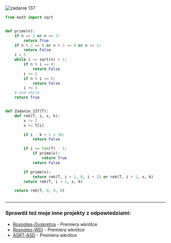 <picture>
  <source srcset="../../srt/zbior_zadan/137.png" media="(prefers-color-scheme: light)">
  <source srcset="../../srt/zbior_zadan/black_137.png" media="(prefers-color-scheme: dark)">
  <img src="../../srt/zbior_zadan/black_137.png" alt="zadanie 137">
</picture>

```python
from math import sqrt


def prime(n):
    if n == 2 or n == 3:
        return True
    if n % 2 == 0 or n % 3 == 0 or n <= 1:
        return False
    i = 5
    while i <= sqrt(n) + 1:
        if n % i == 0:
            return False
        i += 2
        if n % i == 0:
            return False
        i += 4
    # end while
    return True


def Zadanie_137(T):
    def rek(T, i, x, k):
        x *= 2
        x += T[i]

        if i - k + 1 > 30:
            return False

        if i == len(T) - 1:
            if prime(x):
                return True
            return False

        if prime(x):
            return rek(T, i + 1, 0, i + 1) or rek(T, i + 1, x, k)
        return rek(T, i + 1, x, k)

    return rek(T, 0, 0, 0)



```

---
### Sprawdź też moje inne projekty z odpowiedziami:
- [Rosnotes-Dyskretna](https://github.com/kamilGie/Rosnotes-Dyskretna) - Premiera wkrótce
- [Rosnotes-WDI](https://github.com/kamilGie/Rosnotes-WDI) - Premiera wkrótce
- [ASRT-ASD](https://github.com/kamilGie/Rosnotes-Dyskretna) - Premiera wkrótce
